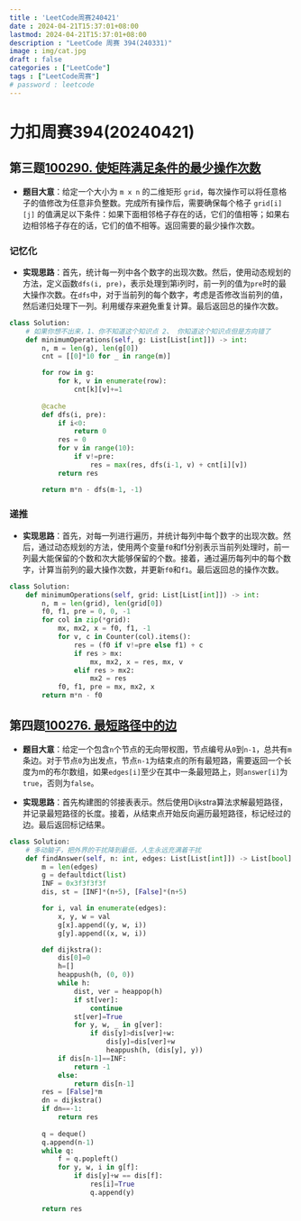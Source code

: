 ```yaml
---
title : 'LeetCode周赛240421'
date : 2024-04-21T15:37:01+08:00
lastmod: 2024-04-21T15:37:01+08:00
description : "LeetCode 周赛 394(240331)" 
image : img/cat.jpg
draft : false    
categories : ["LeetCode"]
tags : ["LeetCode周赛"]
# password : leetcode
---
```


# 力扣周赛394(20240421)

## 第三题[100290. 使矩阵满足条件的最少操作次数](https://leetcode.cn/problems/minimum-number-of-operations-to-satisfy-conditions/)

- **题目大意**：给定一个大小为 `m x n` 的二维矩形 `grid`，每次操作可以将任意格子的值修改为任意非负整数。完成所有操作后，需要确保每个格子 `grid[i][j]` 的值满足以下条件：如果下面相邻格子存在的话，它们的值相等；如果右边相邻格子存在的话，它们的值不相等。返回需要的最少操作次数。

### 记忆化

- **实现思路**：首先，统计每一列中各个数字的出现次数。然后，使用动态规划的方法，定义函数`dfs(i, pre)`，表示处理到第i列时，前一列的值为`pre`时的最大操作次数。在`dfs`中，对于当前列的每个数字，考虑是否修改当前列的值，然后递归处理下一列。利用缓存来避免重复计算。最后返回总的操作次数。

```py
class Solution:
    # 如果你想不出来，1、你不知道这个知识点 2、 你知道这个知识点但是方向错了
    def minimumOperations(self, g: List[List[int]]) -> int:
        n, m = len(g), len(g[0])
        cnt = [[0]*10 for _ in range(m)]

        for row in g:
            for k, v in enumerate(row):
                cnt[k][v]+=1
        
        @cache
        def dfs(i, pre):
            if i<0:
                return 0
            res = 0
            for v in range(10):
                if v!=pre:
                    res = max(res, dfs(i-1, v) + cnt[i][v])
            return res

        return m*n - dfs(m-1, -1)
```

### 递推

- **实现思路**：首先，对每一列进行遍历，并统计每列中每个数字的出现次数。然后，通过动态规划的方法，使用两个变量`f0`和f1分别表示当前列处理时，前一列最大能保留的个数和次大能够保留的个数。接着，通过遍历每列中的每个数字，计算当前列的最大操作次数，并更新`f0`和`f1`。最后返回总的操作次数。

```py
class Solution:
    def minimumOperations(self, grid: List[List[int]]) -> int:
        n, m = len(grid), len(grid[0])
        f0, f1, pre = 0, 0, -1
        for col in zip(*grid):
            mx, mx2, x = f0, f1, -1
            for v, c in Counter(col).items():
                res = (f0 if v!=pre else f1) + c 
                if res > mx:
                    mx, mx2, x = res, mx, v
                elif res > mx2:
                    mx2 = res
            f0, f1, pre = mx, mx2, x
        return m*n - f0
```

## 第四题[100276. 最短路径中的边](https://leetcode.cn/problems/find-edges-in-shortest-paths/)

- **题目大意**：给定一个包含`n`个节点的无向带权图，节点编号从`0`到`n-1`，总共有`m`条边。对于节点`0`为出发点，节点`n-1`为结束点的所有最短路，需要返回一个长度为m的布尔数组，如果`edges[i]`至少在其中一条最短路上，则`answer[i]`为`true`，否则为`false`。

- **实现思路**：首先构建图的邻接表表示。然后使用Dijkstra算法求解最短路径，并记录最短路径的长度。接着，从结束点开始反向遍历最短路径，标记经过的边。最后返回标记结果。

```py
class Solution:
    # 多动脑子，把外界的干扰降到最低，人生永远充满着干扰
    def findAnswer(self, n: int, edges: List[List[int]]) -> List[bool]:
        m = len(edges)
        g = defaultdict(list)
        INF = 0x3f3f3f3f
        dis, st = [INF]*(n+5), [False]*(n+5)

        for i, val in enumerate(edges):
            x, y, w = val
            g[x].append((y, w, i))
            g[y].append((x, w, i))

        def dijkstra():
            dis[0]=0
            h=[]
            heappush(h, (0, 0))
            while h:
                dist, ver = heappop(h)
                if st[ver]:
                    continue
                st[ver]=True
                for y, w, _ in g[ver]:
                    if dis[y]>dis[ver]+w:
                        dis[y]=dis[ver]+w
                        heappush(h, (dis[y], y))
            if dis[n-1]==INF:
                return -1
            else:
                return dis[n-1]
        res = [False]*m
        dn = dijkstra()
        if dn==-1:
            return res
        
        q = deque()
        q.append(n-1)
        while q:
            f = q.popleft()
            for y, w, i in g[f]:
                if dis[y]+w == dis[f]:
                    res[i]=True
                    q.append(y)

        return res
```

